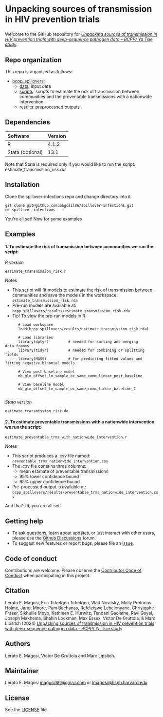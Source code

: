 # Unpacking sources of transmission in HIV prevention trials
###
Welcome to the GitHub repository for [*Unpacking sources of transmission in HIV prevention trials with deep-sequence pathogen data – BCPP/ Ya Tsie study*]().

## Repo organization 

This repo is organized as follows:
- [bcpp_spillovers](bcpp_spillovers):
    - [data](bcpp_spillovers/data/): input data
    - [scripts](bcpp_spillovers/scripts/): scripts to estimate the risk of transmission between communities and the preventable transmissions with a nationwide intervention
    - [results](bcpp_spillovers/results/): preprocessed outputs
 
 
## Dependencies

| Software         | Version  |
|:-----------------|:-------- |
| R                | 4.1.2    |
| Stata (optional) | 13.1     |

Note that Stata is required only if you would like to run the script: estimate_transmission_risk.do

## Installation

Clone the spillover-infections repo and change directory into it

```
git clone git@github.com:magosil86/spillover-infections.git
cd spillover-infections
```

You're all set! Now for some examples

## Examples

####  1. To estimate the risk of transmission between communities we run the script:

*R version*
```
estimate_transmission_risk.r
```

Notes

* This script will fit models to estimate the risk of transmission between communities and save the models in the workspace: `estimate_transmission_risk.rda`
* Pre-run models are available at: `bcpp_spillovers/results/estimate_transmission_risk.rda`
* Tip! To view the pre-run models in R:

```   
      # Load workspace
      load(bcpp_spillovers/results/estimate_transmission_risk.rda)

      # Load libraries
      library(dplyr)         # needed for sorting and merging data.frames
      library(tidyr)         # needed for combining or splitting fields
      library(MASS)          # for predicting fitted values and fitting negative binomial models

      # View post-baseline model
      nb_glm_offset_ln_sample_oc_same_comm_linear_post_baseline

      # View baseline model
      nb_glm_offset_ln_sample_oc_same_comm_linear_baseline_2
      
```

*Stata version*
```
estimate_transmission_risk.do
```

#### 2. To estimate preventable transmissions with a nationwide intervention we run the script:

```
estimate_preventable_trms_with_nationwide_intervention.r
```
Notes
* This script produces a .csv file named: `preventable_trms_nationwide_intervention.csv`
* The .csv file contains three columns:
    * mean estimate of preventable transmissions
    * 95% lower confidence bound
    * 95% upper confidence bound
* Pre-processed output is available at: `bcpp_spillovers/results/preventable_trms_nationwide_intervention.csv`


And that's it, you are all set!


## Getting help
- To ask questions, learn about updates, or just interact with other users, please use the [Github Discussions](https://github.com/magosil86/spillover-infections/discussions) forum.
- To suggest new features or report bugs, please file an [issue](https://github.com/magosil86/spillover-infections/issues).

## Code of conduct
Contributions are welcome. Please observe the [Contributor Code of Conduct](https://github.com/magosil86/spillover-infections/blob/master/CONDUCT.md) when participating in this project.

## Citation
Lerato E. Magosi, Eric Tchetgen Tchetgen, Vlad Novitsky, Molly Pretorius Holme, Janet Moore, 
Pam Bachanas, Refeletswe Lebelonyane, Christophe Fraser, Sikhulile Moyo, Kathleen E. Hurwitz, 
Tendani Gaolathe, Ravi Goyal, Joseph Makhema, Shahin Lockman, Max Essex, Victor De Gruttola, & Marc Lipsitch 
(2024) [Unpacking sources of transmission in HIV prevention trials with deep-sequence pathogen data – BCPP/ Ya Tsie study]()


## Authors
Lerato E. Magosi, Victor De Gruttola and Marc Lipsitch.

## Maintainer
Lerato E. Magosi magosil86@gmail.com or lmagosi@hsph.harvard.edu

## License

See the [LICENSE](https://github.com/magosil86/spillover-infections/blob/master/LICENSE) file.